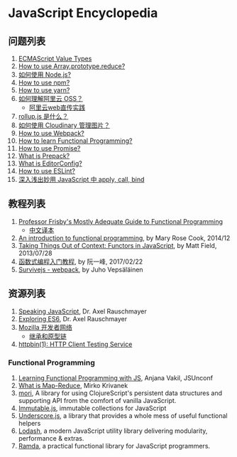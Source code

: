 # JavaScript Encyclopedia

## 问题列表

1. [ECMAScript Value Types](./docs/js-value.md)
1. [How to use Array.prototype.reduce?](./docs/array-prototype-reduce.md)
1. [如何使用 Node.js?](docs/node/README.md)
1. [How to use npm?](./docs/npm/README.md)
1. [How to use yarn?](./docs/yarn/README.md)
1. [如何理解阿里云 OSS？](docs/aliyun/oss_intro.md)
    * [阿里云web直传实践](docs/aliyun/web-oss-demo.md)
1. [rollup.js 是什么？](docs/rollup/README.md)
1. [如何使用 Cloudinary 管理图片？](./docs/cloudinary/README.md)
1. [How to use Webpack?](./docs/webpack/README.md)
1. [How to learn Functional Programming?](./docs/functional-programming/README.md)
1. [How to use Promise?](./docs/promise/README.md)
1. [What is Prepack?](./docs/prepack.md)
1. [What is EditorConfig?](./docs/editorconfig.md)
1. [How to use ESLint?](./docs/eslint/README.md)
1. [深入浅出妙用 JavaScript 中 apply, call, bind](./docs/compare-apply-call-bind.md)

## 教程列表
1. [Professor Frisby's Mostly Adequate Guide to Functional Programming](https://drboolean.gitbooks.io/mostly-adequate-guide/content/)
    * [中文译本](https://www.gitbook.com/book/llh911001/mostly-adequate-guide-chinese/details)
1. [An introduction to functional programming](docs/fp/intro-to-fp_code-words_issue1.md), by Mary Rose Cook, 2014/12
1. [Taking Things Out of Context: Functors in JavaScript](http://mattfield.github.io/javascript/2013/07/28/taking-things-out-of-context-functors-in-javascript/), by Matt Field, 2013/07/28
1. [函数式编程入门教程](http://www.ruanyifeng.com/blog/2017/02/fp-tutorial.html), by 阮一峰, 2017/02/22
1. [Survivejs - webpack](https://survivejs.com/webpack/foreword/), by Juho Vepsäläinen

## 资源列表

1. [Speaking JavaScript](http://speakingjs.com/es5/index.html), Dr. Axel Rauschmayer
1. [Exploring ES6](http://exploringjs.com/es6/index.html), Dr. Axel Rauschmayer
1. [Mozilla 开发者网络](https://developer.mozilla.org/en-US)
    * [继承和原型链](./docs/mdn/inheritance-and-prototype-chain.md)
1. [httpbin(1): HTTP Client Testing Service](http://httpbin.org/)

### Functional Programming
1. [Learning Functional Programming with JS](https://slidr.io/vakila/learning-functional-programming-with-javascript#1), Anjana Vakil, JSUnconf
1. [What is Map-Reduce](http://www.datasciencecentral.com/forum/topics/what-is-map-reduce), Mirko Krivanek
1. [mori](http://swannodette.github.io/mori/), A library for using ClojureScript's persistent data structures and supporting API from the comfort of vanilla JavaScript.
1. [Immutable.js](https://facebook.github.io/immutable-js/), immutable collections for JavaScript
1. [Underscore.js](./libs/underscore.js.md), a library that provides a whole mess of useful functional helpers
1. [Lodash](https://lodash.com/), a modern JavaScript utility library delivering modularity, performance & extras.
1. [Ramda](http://ramdajs.com/), a practical functional library for JavaScript programmers.